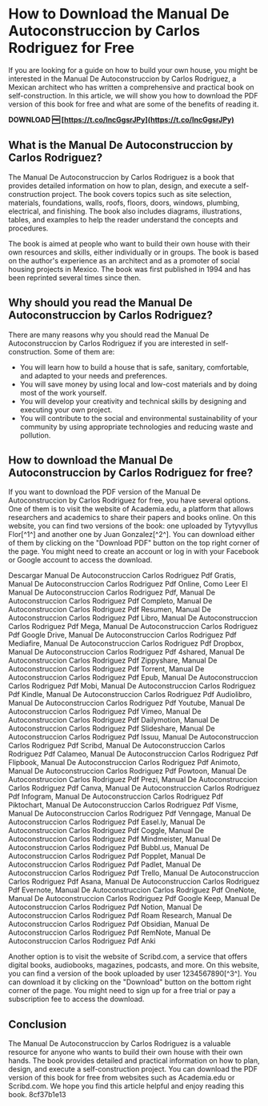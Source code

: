 
 
# How to Download the Manual De Autoconstruccion by Carlos Rodriguez for Free
 
If you are looking for a guide on how to build your own house, you might be interested in the Manual De Autoconstruccion by Carlos Rodriguez, a Mexican architect who has written a comprehensive and practical book on self-construction. In this article, we will show you how to download the PDF version of this book for free and what are some of the benefits of reading it.
 
**DOWNLOAD 🆓 [https://t.co/IncGgsrJPy](https://t.co/IncGgsrJPy)**


 
## What is the Manual De Autoconstruccion by Carlos Rodriguez?
 
The Manual De Autoconstruccion by Carlos Rodriguez is a book that provides detailed information on how to plan, design, and execute a self-construction project. The book covers topics such as site selection, materials, foundations, walls, roofs, floors, doors, windows, plumbing, electrical, and finishing. The book also includes diagrams, illustrations, tables, and examples to help the reader understand the concepts and procedures.
 
The book is aimed at people who want to build their own house with their own resources and skills, either individually or in groups. The book is based on the author's experience as an architect and as a promoter of social housing projects in Mexico. The book was first published in 1994 and has been reprinted several times since then.
 
## Why should you read the Manual De Autoconstruccion by Carlos Rodriguez?
 
There are many reasons why you should read the Manual De Autoconstruccion by Carlos Rodriguez if you are interested in self-construction. Some of them are:
 
- You will learn how to build a house that is safe, sanitary, comfortable, and adapted to your needs and preferences.
- You will save money by using local and low-cost materials and by doing most of the work yourself.
- You will develop your creativity and technical skills by designing and executing your own project.
- You will contribute to the social and environmental sustainability of your community by using appropriate technologies and reducing waste and pollution.

## How to download the Manual De Autoconstruccion by Carlos Rodriguez for free?
 
If you want to download the PDF version of the Manual De Autoconstruccion by Carlos Rodriguez for free, you have several options. One of them is to visit the website of Academia.edu, a platform that allows researchers and academics to share their papers and books online. On this website, you can find two versions of the book: one uploaded by Tytyvyllus Flor[^1^] and another one by Juan Gonzalez[^2^]. You can download either of them by clicking on the "Download PDF" button on the top right corner of the page. You might need to create an account or log in with your Facebook or Google account to access the download.
 
Descargar Manual De Autoconstruccion Carlos Rodriguez Pdf Gratis,  Manual De Autoconstruccion Carlos Rodriguez Pdf Online,  Como Leer El Manual De Autoconstruccion Carlos Rodriguez Pdf,  Manual De Autoconstruccion Carlos Rodriguez Pdf Completo,  Manual De Autoconstruccion Carlos Rodriguez Pdf Resumen,  Manual De Autoconstruccion Carlos Rodriguez Pdf Libro,  Manual De Autoconstruccion Carlos Rodriguez Pdf Mega,  Manual De Autoconstruccion Carlos Rodriguez Pdf Google Drive,  Manual De Autoconstruccion Carlos Rodriguez Pdf Mediafire,  Manual De Autoconstruccion Carlos Rodriguez Pdf Dropbox,  Manual De Autoconstruccion Carlos Rodriguez Pdf 4shared,  Manual De Autoconstruccion Carlos Rodriguez Pdf Zippyshare,  Manual De Autoconstruccion Carlos Rodriguez Pdf Torrent,  Manual De Autoconstruccion Carlos Rodriguez Pdf Epub,  Manual De Autoconstruccion Carlos Rodriguez Pdf Mobi,  Manual De Autoconstruccion Carlos Rodriguez Pdf Kindle,  Manual De Autoconstruccion Carlos Rodriguez Pdf Audiolibro,  Manual De Autoconstruccion Carlos Rodriguez Pdf Youtube,  Manual De Autoconstruccion Carlos Rodriguez Pdf Vimeo,  Manual De Autoconstruccion Carlos Rodriguez Pdf Dailymotion,  Manual De Autoconstruccion Carlos Rodriguez Pdf Slideshare,  Manual De Autoconstruccion Carlos Rodriguez Pdf Issuu,  Manual De Autoconstruccion Carlos Rodriguez Pdf Scribd,  Manual De Autoconstruccion Carlos Rodriguez Pdf Calameo,  Manual De Autoconstruccion Carlos Rodriguez Pdf Flipbook,  Manual De Autoconstruccion Carlos Rodriguez Pdf Animoto,  Manual De Autoconstruccion Carlos Rodriguez Pdf Powtoon,  Manual De Autoconstruccion Carlos Rodriguez Pdf Prezi,  Manual De Autoconstruccion Carlos Rodriguez Pdf Canva,  Manual De Autoconstruccion Carlos Rodriguez Pdf Infogram,  Manual De Autoconstruccion Carlos Rodriguez Pdf Piktochart,  Manual De Autoconstruccion Carlos Rodriguez Pdf Visme,  Manual De Autoconstruccion Carlos Rodriguez Pdf Venngage,  Manual De Autoconstruccion Carlos Rodriguez Pdf Easel.ly,  Manual De Autoconstruccion Carlos Rodriguez Pdf Coggle,  Manual De Autoconstruccion Carlos Rodriguez Pdf Mindmeister,  Manual De Autoconstruccion Carlos Rodriguez Pdf Bubbl.us,  Manual De Autoconstruccion Carlos Rodriguez Pdf Popplet,  Manual De Autoconstruccion Carlos Rodriguez Pdf Padlet,  Manual De Autoconstruccion Carlos Rodriguez Pdf Trello,  Manual De Autoconstruccion Carlos Rodriguez Pdf Asana,  Manual De Autoconstruccion Carlos Rodriguez Pdf Evernote,  Manual De Autoconstruccion Carlos Rodriguez Pdf OneNote,  Manual De Autoconstruccion Carlos Rodriguez Pdf Google Keep,  Manual De Autoconstruccion Carlos Rodriguez Pdf Notion,  Manual De Autoconstruccion Carlos Rodriguez Pdf Roam Research,  Manual De Autoconstruccion Carlos Rodriguez Pdf Obsidian,  Manual De Autoconstruccion Carlos Rodriguez Pdf RemNote,  Manual De Autoconstruccion Carlos Rodriguez Pdf Anki
 
Another option is to visit the website of Scribd.com, a service that offers digital books, audiobooks, magazines, podcasts, and more. On this website, you can find a version of the book uploaded by user 1234567890[^3^]. You can download it by clicking on the "Download" button on the bottom right corner of the page. You might need to sign up for a free trial or pay a subscription fee to access the download.
 
## Conclusion
 
The Manual De Autoconstruccion by Carlos Rodriguez is a valuable resource for anyone who wants to build their own house with their own hands. The book provides detailed and practical information on how to plan, design, and execute a self-construction project. You can download the PDF version of this book for free from websites such as Academia.edu or Scribd.com. We hope you find this article helpful and enjoy reading this book.
 8cf37b1e13
 
